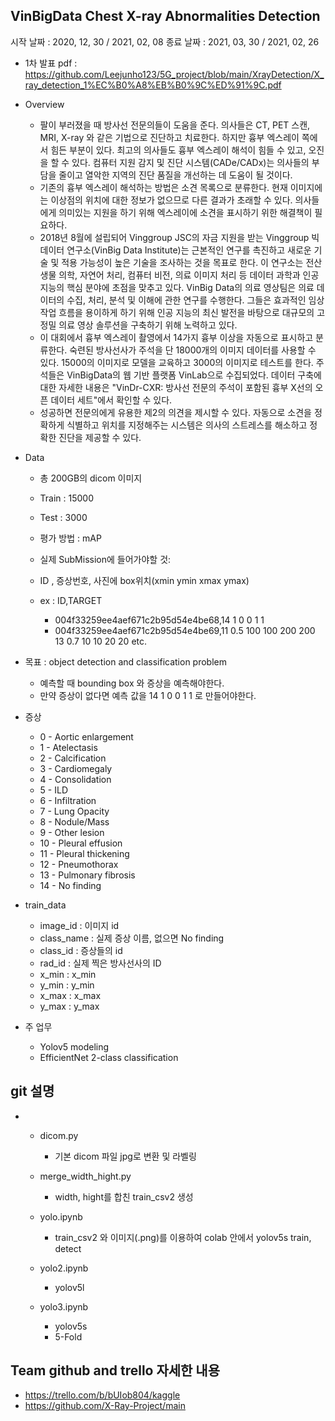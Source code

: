 ## VinBigData Chest X-ray Abnormalities Detection

시작 날짜 : 2020, 12, 30 / 2021, 02, 08
종료 날짜 : 2021, 03, 30 / 2021, 02, 26

+ 1차 발표 pdf : https://github.com/Leejunho123/5G_project/blob/main/XrayDetection/X_ray_detection_1%EC%B0%A8%EB%B0%9C%ED%91%9C.pdf

+ Overview
    + 팔이 부러졌을 때 방사선 전문의들이 도움을 준다. 의사들은 CT, PET 스캔, MRI, X-ray 와 같은 기법으로 진단하고 치료한다. 하지만 흉부 엑스레이 쪽에서 힘든 부분이 있다. 최고의 의사들도 흉부 엑스레이 해석이 힘들 수 있고, 오진을 할 수 있다. 컴퓨터 지원 감지 및 진단 시스템(CADe/CADx)는 의사들의 부담을 줄이고 열악한 지역의 진단 품질을 개선하는 데 도움이 될 것이다.
    + 기존의 흉부 엑스레이 해석하는 방법은 소견 목록으로 분류한다. 현재 이미지에는 이상점의 위치에 대한 정보가 없으므로 다른 결과가 초래할 수 있다. 의사들에게 의미있는 지원을 하기 위해 엑스레이에 소견을 표시하기 위한 해결책이 필요하다.
    + 2018년 8월에 설립되어 Vinggroup JSC의 자금 지원을 받는 Vinggroup 빅데이터 연구소(VinBig Data Institute)는 근본적인 연구를 촉진하고 새로운 기술 및 적용 가능성이 높은 기술을 조사하는 것을 목표로 한다. 이 연구소는 전산 생물 의학, 자연어 처리, 컴퓨터 비전, 의료 이미지 처리 등 데이터 과학과 인공지능의 핵심 분야에 초점을 맞추고 있다. VinBig Data의 의료 영상팀은 의료 데이터의 수집, 처리, 분석 및 이해에 관한 연구를 수행한다. 그들은 효과적인 임상 작업 흐름을 용이하게 하기 위해 인공 지능의 최신 발전을 바탕으로 대규모의 고정밀 의료 영상 솔루션을 구축하기 위해 노력하고 있다.
    + 이 대회에서 흉부 엑스레이 촬영에서 14가지 흉부 이상을 자동으로 표시하고 분류한다. 숙련된 방사선사가 주석을 단 18000개의 이미지 데이터를 사용할 수 있다. 15000의 이미지로 모델을 교육하고 3000의 이미지로 테스트를 한다. 주석들은 VinBigData의 웹 기반 플랫폼 VinLab으로 수집되었다. 데이터 구축에 대한 자세한 내용은 "VinDr-CXR: 방사선 전문의 주석이 포함된 흉부 X선의 오픈 데이터 세트"에서 확인할 수 있다.
    + 성공하면 전문의에게 유용한 제2의 의견을 제시할 수 있다. 자동으로 소견을 정확하게 식별하고 위치를 지정해주는 시스템은 의사의 스트레스를 해소하고 정확한 진단을 제공할 수 있다.

+ Data
    + 총 200GB의 dicom 이미지
    + Train : 15000
    + Test : 3000
    + 평가 방법 : mAP
    + 실제 SubMission에 들어가야할 것:
    + ID , 증상번호, 사진에 box위치(xmin ymin xmax ymax)

    + ex : ID,TARGET
        - 004f33259ee4aef671c2b95d54e4be68,14 1 0 0 1 1
        - 004f33259ee4aef671c2b95d54e4be69,11 0.5 100 100 200 200 13 0.7 10 10 20 20
        etc.

+ 목표 : object detection and classification problem
    + 예측할 때 bounding box 와 증상을 예측해야한다.  
    + 만약 증상이 없다면 예측 값을 14 1 0 0 1 1 로 만들어야한다.

+ 증상
    + 0 - Aortic enlargement
    + 1 - Atelectasis
    + 2 - Calcification
    + 3 - Cardiomegaly
    + 4 - Consolidation
    + 5 - ILD
    + 6 - Infiltration
    + 7 - Lung Opacity
    + 8 - Nodule/Mass
    + 9 - Other lesion
    + 10 - Pleural effusion
    + 11 - Pleural thickening
    + 12 - Pneumothorax
    + 13 - Pulmonary fibrosis
    + 14 - No finding

+ train_data
    + image_id : 이미지 id
    + class_name : 실제 증상 이름, 없으면 No finding
    + class_id : 증상들의 id
    + rad_id : 실제 찍은 방사선사의 ID
    + x_min : x_min
    + y_min : y_min
    + x_max : x_max
    + y_max : y_max


+ 주 업무
    + Yolov5 modeling
    + EfficientNet 2-class classification


## git 설명
- 
    + dicom.py
        + 기본 dicom 파일 jpg로 변환 및 라벨링 

    + merge_width_hight.py
        + width, hight를 합친 train_csv2 생성
    
    + yolo.ipynb
        + train_csv2 와 이미지(.png)를 이용하여 colab 안에서 yolov5s train, detect
        
    
    + yolo2.ipynb
        + yolov5l
    
    + yolo3.ipynb
        + yolov5s
        + 5-Fold


## Team github and trello 자세한 내용
+ https://trello.com/b/bUIob804/kaggle
+ https://github.com/X-Ray-Project/main